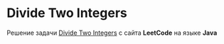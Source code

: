 # Divide Two Integers
Решение задачи [Divide Two Integers](https://leetcode.com/problems/divide-two-integers/) с сайта **LeetCode** на языке **Java**
